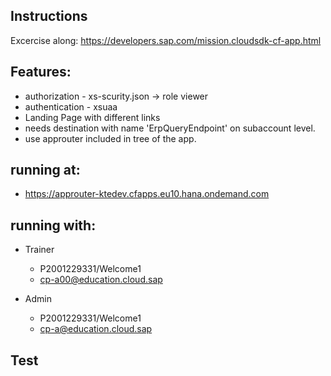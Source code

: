 ## Instructions
Excercise along:
https://developers.sap.com/mission.cloudsdk-cf-app.html

## Features:
- authorization - xs-scurity.json -> role viewer 
- authentication - xsuaa
- Landing Page with different links
- needs destination with name 'ErpQueryEndpoint' on subaccount level. 
- use approuter included in tree of the app. 

## running at: 
- https://approuter-ktedev.cfapps.eu10.hana.ondemand.com

## running with: 
- Trainer
  - P2001229331/Welcome1
  - cp-a00@education.cloud.sap

- Admin
	- P2001229331/Welcome1
	- cp-a@education.cloud.sap
## Test


